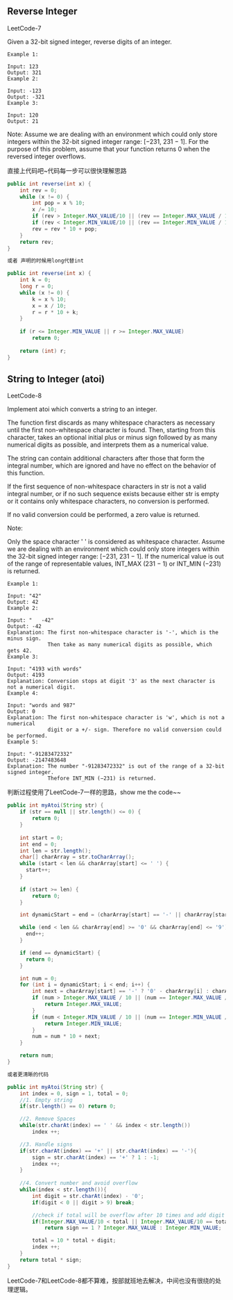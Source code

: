 ## Reverse Integer
LeetCode-7

Given a 32-bit signed integer, reverse digits of an integer.

```
Example 1:

Input: 123
Output: 321
Example 2:

Input: -123
Output: -321
Example 3:

Input: 120
Output: 21
```

Note:
Assume we are dealing with an environment which could only store integers within the 32-bit signed integer range: [−231,  231 − 1]. For the purpose of this problem, assume that your function returns 0 when the reversed integer overflows.

直接上代码吧~代码每一步可以很快理解思路

```Java
public int reverse(int x) {
    int rev = 0;
    while (x != 0) {
        int pop = x % 10;
        x /= 10;
        if (rev > Integer.MAX_VALUE/10 || (rev == Integer.MAX_VALUE / 10 && pop > 7)) return 0;
        if (rev < Integer.MIN_VALUE/10 || (rev == Integer.MIN_VALUE / 10 && pop < -8)) return 0;
        rev = rev * 10 + pop;
    }
    return rev;
}

或者 声明的时候用long代替int

public int reverse(int x) {
    int k = 0;
    long r = 0;
    while (x != 0) {
        k = x % 10;
        x = x / 10;
        r = r * 10 + k;
    }
    
    if (r <= Integer.MIN_VALUE || r >= Integer.MAX_VALUE) 
        return 0;
    
    return (int) r;
}

```

## String to Integer (atoi)
LeetCode-8

Implement atoi which converts a string to an integer.

The function first discards as many whitespace characters as necessary until the first non-whitespace character is found. Then, starting from this character, takes an optional initial plus or minus sign followed by as many numerical digits as possible, and interprets them as a numerical value.

The string can contain additional characters after those that form the integral number, which are ignored and have no effect on the behavior of this function.

If the first sequence of non-whitespace characters in str is not a valid integral number, or if no such sequence exists because either str is empty or it contains only whitespace characters, no conversion is performed.

If no valid conversion could be performed, a zero value is returned.

Note:

Only the space character ' ' is considered as whitespace character.
Assume we are dealing with an environment which could only store integers within the 32-bit signed integer range: [−231,  231 − 1]. If the numerical value is out of the range of representable values, INT_MAX (231 − 1) or INT_MIN (−231) is returned.

```
Example 1:

Input: "42"
Output: 42
Example 2:

Input: "   -42"
Output: -42
Explanation: The first non-whitespace character is '-', which is the minus sign.
             Then take as many numerical digits as possible, which gets 42.
Example 3:

Input: "4193 with words"
Output: 4193
Explanation: Conversion stops at digit '3' as the next character is not a numerical digit.
Example 4:

Input: "words and 987"
Output: 0
Explanation: The first non-whitespace character is 'w', which is not a numerical 
             digit or a +/- sign. Therefore no valid conversion could be performed.
Example 5:

Input: "-91283472332"
Output: -2147483648
Explanation: The number "-91283472332" is out of the range of a 32-bit signed integer.
             Thefore INT_MIN (−231) is returned.
```

判断过程使用了LeetCode-7一样的思路，show me the code~~

```Java
public int myAtoi(String str) {
    if (str == null || str.length() <= 0) {
        return 0;
    }
    
    int start = 0;
    int end = 0;
    int len = str.length();
    char[] charArray = str.toCharArray();
    while (start < len && charArray[start] <= ' ') {
      start++;
    }
    
    if (start >= len) {
        return 0;
    }

    int dynamicStart = end = (charArray[start] == '-' || charArray[start] == '+') ? start + 1 : start;

    while (end < len && charArray[end] >= '0' && charArray[end] <= '9') {
      end++;
    }

    if (end == dynamicStart) {
      return 0;
    }

    int num = 0;
    for (int i = dynamicStart; i < end; i++) {
        int next = charArray[start] == '-' ? '0' - charArray[i] : charArray[i] - '0';
        if (num > Integer.MAX_VALUE / 10 || (num == Integer.MAX_VALUE / 10 && next > 7)) {
            return Integer.MAX_VALUE;
        }
        if (num < Integer.MIN_VALUE / 10 || (num == Integer.MIN_VALUE / 10 && next < -8)) {
            return Integer.MIN_VALUE;
        }
        num = num * 10 + next;
    }

    return num;
}

或者更清晰的代码

public int myAtoi(String str) {
    int index = 0, sign = 1, total = 0;
    //1. Empty string
    if(str.length() == 0) return 0;

    //2. Remove Spaces
    while(str.charAt(index) == ' ' && index < str.length())
        index ++;

    //3. Handle signs
    if(str.charAt(index) == '+' || str.charAt(index) == '-'){
        sign = str.charAt(index) == '+' ? 1 : -1;
        index ++;
    }
    
    //4. Convert number and avoid overflow
    while(index < str.length()){
        int digit = str.charAt(index) - '0';
        if(digit < 0 || digit > 9) break;

        //check if total will be overflow after 10 times and add digit
        if(Integer.MAX_VALUE/10 < total || Integer.MAX_VALUE/10 == total && Integer.MAX_VALUE %10 < digit)
            return sign == 1 ? Integer.MAX_VALUE : Integer.MIN_VALUE;

        total = 10 * total + digit;
        index ++;
    }
    return total * sign;
}

```

LeetCode-7和LeetCode-8都不算难，按部就班地去解决，中间也没有很绕的处理逻辑。
